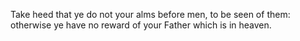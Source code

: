 Take heed that ye do not your alms before men, to be seen of them: otherwise ye have no reward of your Father which is in heaven.
